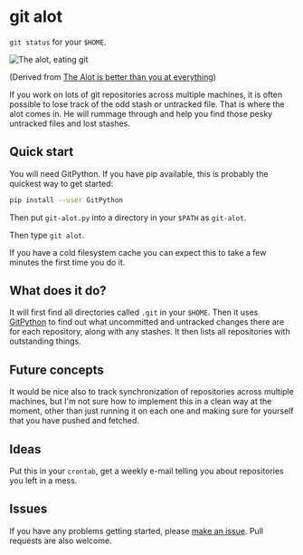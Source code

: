git alot
========

`git status` for your `$HOME`.

![The alot, eating git](https://github.com/pwaller/git-alot/raw/master/doc/logo.png)

(Derived from [The Alot is better than you at everything](
    http://hyperboleandahalf.blogspot.co.uk/2010/04/alot-is-better-than-you-at-everything.html))


If you work on lots of git repositories across multiple machines, it is often
possible to lose track of the odd stash or untracked file. That is where the
alot comes in. He will rummage through and help you find those pesky untracked
files and lost stashes.


Quick start
-----------

You will need GitPython. If you have pip available, this is probably the
quickest way to get started:

```bash
pip install --user GitPython
```

Then put `git-alot.py` into a directory in your `$PATH` as `git-alot`.

Then type `git alot`.

If you have a cold filesystem cache you can expect this to take a few minutes
the first time you do it.


What does it do?
----------------

It will first find all directories called `.git` in your `$HOME`. Then it uses
[GitPython](https://github.com/gitpython-developers/GitPython) to find out what
uncommitted and untracked changes there are for each repository, along with
any stashes. It then lists all repositories with outstanding things.


Future concepts
---------------

It would be nice also to track synchronization of repositories across multiple
machines, but I'm not sure how to implement this in a clean way at the moment,
other than just running it on each one and making sure for yourself that you
have pushed and fetched.


Ideas
-----

Put this in your `crontab`, get a weekly e-mail telling you about repositories
you left in a mess.

Issues
------

If you have any problems getting started, please [make an issue](
    https://github.com/pwaller/git-alot/issues/new). Pull requests are also welcome.
